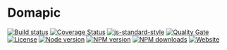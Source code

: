 # Domapic

[![Build status][circleci-image]][circleci-url]
[![Coverage Status][coverall-image]][coverall-url]
[![js-standard-style][standard-image]][standard-url]
[![Quality Gate][quality-gate-image]][quality-gate-url]
[![License][license-image]][license-url]
[![Node version][node-version-image]][node-version-url]
[![NPM version][npm-image]][npm-url]
[![NPM downloads][npm-downloads-image]][npm-downloads-url]
[![Website][website-image]][website-url]

[circleci-image]: https://circleci.com/bb/domapic/domapic.svg?style=shield&circle-token=3e836b50c79fdfe6bcaa2f4879037443e2916b44
[circleci-url]: https://circleci.com/bb/domapic/domapic
[coverall-image]: https://coveralls.io/repos/bitbucket/domapic/domapic/badge.svg?branch=master&t=XYh3MA
[coverall-url]: https://coveralls.io/bitbucket/domapic/domapic?branch=master
[license-image]: https://img.shields.io/npm/l/domapic.svg
[license-url]: https://github.com/javierbrea/domapic/blob/master/LICENSE
[node-version-image]: https://img.shields.io/node/v/domapic.svg
[node-version-url]: https://github.com/javierbrea/domapic/blob/master/package.json
[npm-image]: https://img.shields.io/npm/v/domapic.svg
[npm-url]: https://www.npmjs.com/package/domapic
[npm-downloads-image]: https://img.shields.io/npm/dm/domapic.svg
[npm-downloads-url]: https://www.npmjs.com/package/domapic
[quality-gate-image]: https://sonarcloud.io/api/badges/gate?key=domapic
[quality-gate-url]: https://sonarcloud.io/dashboard/index/domapic
[standard-image]: https://img.shields.io/badge/code%20style-standard-brightgreen.svg
[standard-url]: http://standardjs.com/
[website-image]: https://img.shields.io/website-up-down-green-red/http/domapic.com.svg?label=domapic.com
[website-url]: http://domapic.com/




